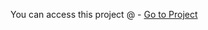  You can access this project @ - <a href="bhuvneshdev.com/javascript30/02-JS-and-CSS-Clock/"> Go to Project</a>
